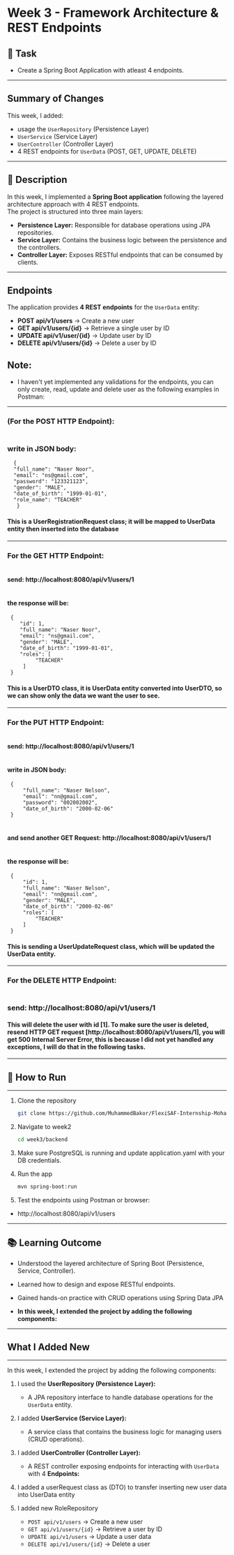 # Week 3 - Framework Architecture & REST Endpoints


## 🎯 Task
- Create a Spring Boot Application with atleast 4 endpoints.

---
## Summary of Changes
This week, I added:
- usage the `UserRepository` (Persistence Layer)
- `UserService` (Service Layer)
- `UserController` (Controller Layer)
- 4 REST endpoints for `UserData` (POST, GET, UPDATE, DELETE)

---

## 📖 Description
In this week, I implemented a **Spring Boot application** following the layered architecture approach with 4 REST endpoints.  
The project is structured into three main layers:
- **Persistence Layer:** Responsible for database operations using JPA repositories.
- **Service Layer:** Contains the business logic between the persistence and the controllers.
- **Controller Layer:** Exposes RESTful endpoints that can be consumed by clients.

---
## Endpoints
The application provides **4 REST endpoints** for the `UserData` entity:

- **POST api/v1/users** → Create a new user
- **GET api/v1/users/{id}** → Retrieve a single user by ID
- **UPDATE api/v1/user/{id}** → Update user by ID
- **DELETE api/v1/users/{id}** → Delete a user by ID

## Note:
- I haven't yet implemented any validations for the endpoints, you can only create, read, update and delete user as the following examples in Postman:

---

### (For the POST HTTP Endpoint):
### <br> write in JSON body:

      {
      "full_name": "Naser Noor",
      "email": "ns@gmail.com",
      "password": "123321123",
      "gender": "MALE",
      "date_of_birth": "1999-01-01",
      "role_name": "TEACHER"
       }


#### This is a UserRegistrationRequest class; it will be mapped to UserData entity then inserted into the database

---

### For the GET HTTP Endpoint:
#### <br> send: http://localhost:8080/api/v1/users/1
#### <br> the response will be:

     {
        "id": 1,
        "full_name": "Naser Noor",
        "email": "ns@gmail.com",
        "gender": "MALE",
        "date_of_birth": "1999-01-01",
        "roles": [
             "TEACHER"
         ]
     }


#### This is a UserDTO class, it is UserData entity converted into UserDTO, so we can show only the data we want the user to see. 

---

### For the PUT HTTP Endpoint:
####  <br> send: http://localhost:8080/api/v1/users/1
####  <br> write in JSON body:

     {
         "full_name": "Naser Nelson",
         "email": "nn@gmail.com",
         "password": "002002002",
         "date_of_birth": "2000-02-06"
     }

#### <br> and send another GET Request: http://localhost:8080/api/v1/users/1
#### <br> the response will be:
     {
         "id": 1,
         "full_name": "Naser Nelson",
         "email": "nn@gmail.com",
         "gender": "MALE",
         "date_of_birth": "2000-02-06"
         "roles": [
             "TEACHER"
         ]
     }


#### This is sending a UserUpdateRequest class, which will be updated the UserData entity.

---

### For the DELETE HTTP Endpoint:
### <br> send: http://localhost:8080/api/v1/users/1

#### This will delete the user with id [1]. To make sure the user is deleted, resend HTTP GET request [http://localhost:8080/api/v1/users/1], you will get 500 Internal Server Error, this is because I did not yet handled any exceptions, I will do that in the following tasks.

---


## 🚀 How to Run

---
1. Clone the repository
   ```bash
   git clone https://github.com/MuhammedBakor/FlexiSAF-Internship-MohammadBakurIbrahim.git

2. Navigate to week2

   ```bash
   cd week3/backend

3. Make sure PostgreSQL is running and update application.yaml with your DB credentials.


4. Run the app

   ```bash
   mvn spring-boot:run

5. Test the endpoints using Postman or browser:

 - http://localhost:8080/api/v1/users
---

## 📚 Learning Outcome
- Understood the layered architecture of Spring Boot (Persistence, Service, Controller).

- Learned how to design and expose RESTful endpoints.

- Gained hands-on practice with CRUD operations using Spring Data JPA

- **In this week, I extended the project by adding the following components:**
 
--- 

## What I Added New

---
In this week, I extended the project by adding the following components:

1. I used the **UserRepository (Persistence Layer):**
   - A JPA repository interface to handle database operations for the `UserData` entity.

2. I added **UserService (Service Layer):**
   - A service class that contains the business logic for managing users (CRUD operations).

3. I added **UserController (Controller Layer):**
   - A REST controller exposing endpoints for interacting with `UserData` with 4 **Endpoints:**
   
4. I added a userRequest class as (DTO) to transfer inserting new user data into UserData entity
   
5. I added new RoleRepository
  
   - `POST api/v1/users` → Create a new user
   - `GET api/v1/users/{id}` → Retrieve a user by ID
   - `UPDATE api/v1/users` → Update a user data
   - `DELETE api/v1/users/{id}` → Delete a user

